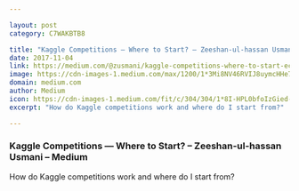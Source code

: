 ```yaml
---

layout: post
category: C7WAKBTB8

title: "Kaggle Competitions — Where to Start? – Zeeshan-ul-hassan Usmani – Medium"
date: 2017-11-04
link: https://medium.com/@zusmani/kaggle-competitions-where-to-start-ec9999b72086?source=rss------machine_learning-5
image: https://cdn-images-1.medium.com/max/1200/1*3Mi8NV46RVIJ8uymcHHe7w.png
domain: medium.com
author: Medium
icon: https://cdn-images-1.medium.com/fit/c/304/304/1*8I-HPL0bfoIzGied-dzOvA.png
excerpt: "How do Kaggle competitions work and where do I start from?"

---
```


### Kaggle Competitions — Where to Start? – Zeeshan-ul-hassan Usmani – Medium

How do Kaggle competitions work and where do I start from?
